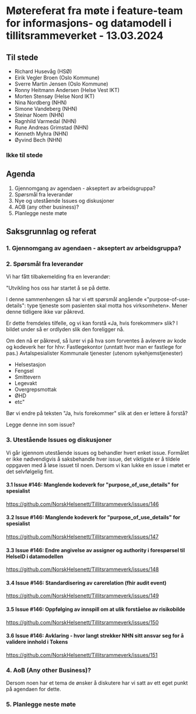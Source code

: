 # Møtereferat fra møte i feature-team for informasjons- og datamodell i tillitsrammeverket - 13.03.2024

## Til stede
- Richard Husevåg (HSØ)
- Eirik Vegler Broen (Oslo Kommune)
- Sverre Martin Jensen (Oslo Kommune)
- Ronny Heitmann Andersen (Helse Vest IKT)
- Morten Stensøy (Helse Nord IKT)
- Nina Nordberg (NHN)
- Simone Vandeberg (NHN)
- Steinar Noem (NHN)
- Ragnhild Varmedal (NHN)
- Rune Andreas Grimstad (NHN)
- Kenneth Myhra (NHN)
- Øyvind Bech (NHN)

### Ikke til stede

## Agenda
1. Gjennomgang av agendaen - akseptert av arbeidsgruppa?
2. Spørsmål fra leverandør
3. Nye og utestående Issues og diskusjoner
4. AOB (any other business)?
5. Planlegge neste møte

## Saksgrunnlag og referat

### 1. Gjennomgang av agendaen - akseptert av arbeidsgruppa?

### 2. Spørsmål fra leverandør
Vi har fått tilbakemelding fra en leverandør:

"Utvikling hos oss har startet å se på dette.

I denne sammenhengen så har vi ett spørsmål angående «"purpose-of-use-details": type tjeneste som pasienten skal motta hos virksomheten». 
Mener denne tidligere ikke var påkrevd.

Er dette fremdeles tilfelle, og vi kan forstå «Ja, hvis forekommer» slik?
I bildet under så er ordlyden slik den foreligger nå.

Om den nå er påkrevd, så lurer vi på hva som forventes å avlevere av kode og kodeverk her for hhv:
Fastlegekontor (unntatt hvor man er fastlege for pas.)
Avtalspesialister
Kommunale tjenester (utenom sykehjemstjenester)
- Helsestasjon
- Fengsel
- Smittevern
- Legevakt
- Overgrepsmottak
- ØHD
- etc" 

Bør vi endre på teksten "Ja, hvis forekommer" slik at den er lettere å forstå?

Legge denne inn som issue?

### 3. Utestående Issues og diskusjoner
Vi går igjennom utestående issues og behandler hvert enket issue.
Formålet er ikke nødvendigvis å saksbehandle hver issue, det viktigste er å tildele oppgaven med å løse issuet til noen.
Dersom vi kan lukke en issue i møtet er det selvfølgelig fint. 

#### 3.1 Issue #146: Manglende kodeverk for "purpose_of_use_details" for spesialist
https://github.com/NorskHelsenett/Tillitsrammeverk/issues/146

#### 3.2 Issue #146: Manglende kodeverk for "purpose_of_use_details" for spesialist
https://github.com/NorskHelsenett/Tillitsrammeverk/issues/147

#### 3.3 Issue #146: Endre angivelse av assigner og authority i forespørsel til HelseID i datamodellen
https://github.com/NorskHelsenett/Tillitsrammeverk/issues/148

#### 3.4 Issue #146: Standardisering av carerelation (fhir audit event)
https://github.com/NorskHelsenett/Tillitsrammeverk/issues/149

#### 3.5 Issue #146: Oppfølging av innspill om at ulik forståelse av risikobilde
https://github.com/NorskHelsenett/Tillitsrammeverk/issues/150

#### 3.6 Issue #146: Avklaring - hvor langt strekker NHN sitt ansvar seg for å validere innhold i Tokens
https://github.com/NorskHelsenett/Tillitsrammeverk/issues/151


### 4. AoB (Any other Business)?
Dersom noen har et tema de ønsker å diskutere har vi satt av ett eget punkt på agendaen for dette.

### 5. Planlegge neste møte
